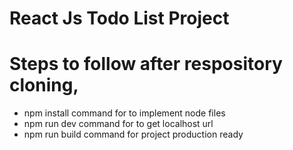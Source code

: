 # React Js Todo List Project
# Steps to follow after respository cloning,
  - npm install command for to implement node files
  - npm run dev command for to get localhost url
  - npm run build command for project production ready

